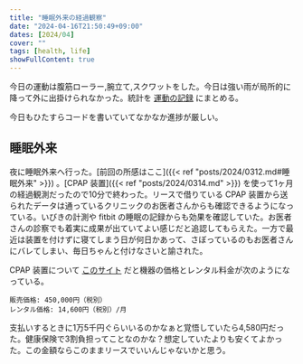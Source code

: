 ```yaml
---
title: "睡眠外来の経過観察"
date: "2024-04-16T21:50:49+09:00"
dates: [2024/04]
cover: ""
tags: [health, life]
showFullContent: true
---
```


今日の運動は腹筋ローラー,腕立て,スクワットをした。今日は強い雨が局所的に降って外に出掛けられなかった。統計を [運動の記録](https://docs.google.com/spreadsheets/d/1bg85QtM-LciUgey8I79uI7vW2PEwsP6TVdeIRVkACBg/edit?usp=sharing) にまとめる。

今日もひたすらコードを書いていてなかなか進捗が厳しい。

## 睡眠外来

夜に睡眠外来へ行った。[前回の所感はここ]({{< ref "posts/2024/0312.md#睡眠外来" >}}) 。[CPAP 装置]({{< ref "posts/2024/0314.md" >}}) を使って1ヶ月の経過観測だったので10分で終わった。リースで借りている CPAP 装置から送られたデータは通っているクリニックのお医者さんからも確認できるようになっている。いびきの計測や fitbit の睡眠の記録からも効果を確認していた。お医者さんの診察でも着実に成果が出ていてよい感じだと追認してもらえた。一方で最近は装置を付けずに寝てしまう日が何日かあって、さぼっているのもお医者さんにバレてしまい、毎日ちゃんと付けなさいと諭された。

CPAP 装置について [このサイト](https://tms1992.co.jp/business/sleep/personal) だと機器の価格とレンタル料金が次のようになっている。

```
販売価格: 450,000円（税別）
レンタル価格: 14,600円（税別）/月
```

支払いするときに1万5千円ぐらいいるのかなぁと覚悟していたら4,580円だった。健康保険で3割負担ってことなのかな？想定していたよりも安くてよかった。この金額ならこのままリースでいいんじゃないかと思う。
